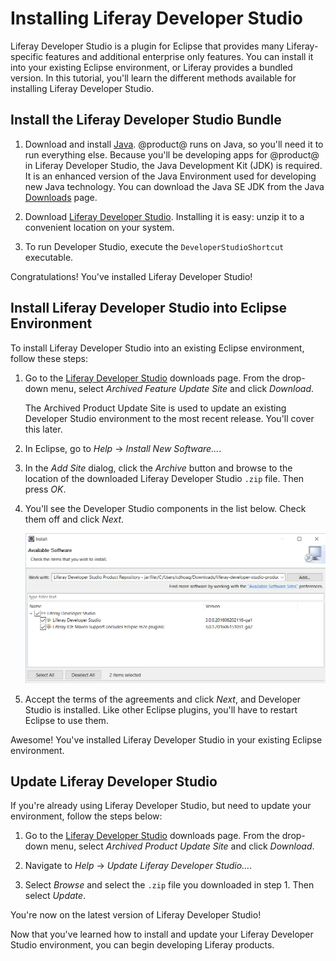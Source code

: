 # Installing Liferay Developer Studio [](id=installing-liferay-ide)

Liferay Developer Studio is a plugin for Eclipse that provides many
Liferay-specific features and additional enterprise only features. You can
install it into your existing Eclipse environment, or Liferay provides a bundled
version. In this tutorial, you'll learn the different methods available for
installing Liferay Developer Studio.

## Install the Liferay Developer Studio Bundle [](id=install-the-liferay-developer-studio-bundle)

1.  Download and install [Java](http://java.oracle.com). @product@ runs on Java,
    so you'll need it to run everything else. Because you'll be developing apps
    for @product@ in Liferay Developer Studio, the Java Development Kit (JDK) is
    required. It is an enhanced version of the Java Environment used for
    developing new Java technology. You can download the Java SE JDK from the
    Java
    [Downloads](http://www.oracle.com/technetwork/java/javase/downloads/index.html)
    page. 

2.  Download
    [Liferay Developer Studio](https://web.liferay.com/group/customer/dxp/downloads/developer-tools).
    Installing it is easy: unzip it to a convenient location on your system. 

3.  To run Developer Studio, execute the `DeveloperStudioShortcut` executable.

Congratulations! You've installed Liferay Developer Studio! 

## Install Liferay Developer Studio into Eclipse Environment [](id=install-liferay-developer-studio-into-eclipse-environment)

To install Liferay Developer Studio into an existing Eclipse environment, follow
these steps:

1.  Go to the
    [Liferay Developer Studio](https://web.liferay.com/group/customer/dxp/downloads/developer-tools)
    downloads page. From the drop-down menu, select *Archived Feature Update
    Site* and click *Download*.

    The Archived Product Update Site is used to update an existing Developer
    Studio environment to the most recent release. You'll cover this later.

2.  In Eclipse, go to *Help* &rarr; *Install New Software...*. 

3.  In the *Add Site* dialog, click the *Archive* button and browse to the
    location of the downloaded Liferay Developer Studio `.zip` file. Then press
    *OK*.

4.  You'll see the Developer Studio components in the list below. Check them off
    and click *Next*. 

    ![Figure 1: Make sure to check all the Developer Studio components you wish to install.](../../../images-dxp/dev-studio-zip-install.png)

5.  Accept the terms of the agreements and click *Next*, and Developer Studio is
    installed. Like other Eclipse plugins, you'll have to restart Eclipse to use
    them.

Awesome! You've installed Liferay Developer Studio in your existing Eclipse
environment.

## Update Liferay Developer Studio [](id=update-liferay-developer-studio)

If you're already using Liferay Developer Studio, but need to update your
environment, follow the steps below:

1.  Go to the
    [Liferay Developer Studio](https://web.liferay.com/group/customer/dxp/downloads/developer-tools)
    downloads page. From the drop-down menu, select *Archived Product Update
    Site* and click *Download*.

2.  Navigate to *Help* &rarr; *Update Liferay Developer Studio...*.

3.  Select *Browse* and select the `.zip` file you downloaded in step 1. Then
    select *Update*.

You're now on the latest version of Liferay Developer Studio!

Now that you've learned how to install and update your Liferay Developer Studio
environment, you can begin developing Liferay products.
